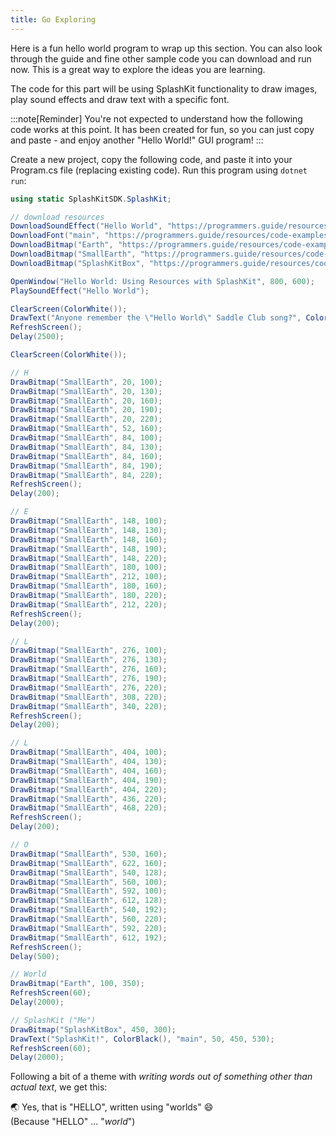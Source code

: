 ```yaml
---
title: Go Exploring
---
```


Here is a fun hello world program to wrap up this section. You can also look through the guide and fine other sample code you can download and run now. This is a great way to explore the ideas you are learning.

The code for this part will be using SplashKit functionality to draw images, play sound effects and draw text with a specific font.

:::note[Reminder]
You're not expected to understand how the following code works at this point. It has been created for fun, so you can just copy and paste - and enjoy another "Hello World!" GUI program!
:::

Create a new project, copy the following code, and paste it into your Program.cs file (replacing existing code). Run this program using `dotnet run`:

```cs
using static SplashKitSDK.SplashKit;

// download resources
DownloadSoundEffect("Hello World", "https://programmers.guide/resources/code-examples/part-0/hello-world-snippet-saddle-club.ogg", 443);
DownloadFont("main", "https://programmers.guide/resources/code-examples/part-0/Roboto-Italic.ttf", 443);
DownloadBitmap("Earth", "https://programmers.guide/resources/code-examples/part-0/earth.png", 443);
DownloadBitmap("SmallEarth", "https://programmers.guide/resources/code-examples/part-0/earth-small.png", 443);
DownloadBitmap("SplashKitBox", "https://programmers.guide/resources/code-examples/part-0/skbox.png", 443);

OpenWindow("Hello World: Using Resources with SplashKit", 800, 600);
PlaySoundEffect("Hello World");

ClearScreen(ColorWhite());
DrawText("Anyone remember the \"Hello World\" Saddle Club song?", ColorBlack(), "main", 30, 40, 200);
RefreshScreen();
Delay(2500);

ClearScreen(ColorWhite());

// H
DrawBitmap("SmallEarth", 20, 100);
DrawBitmap("SmallEarth", 20, 130);
DrawBitmap("SmallEarth", 20, 160);
DrawBitmap("SmallEarth", 20, 190);
DrawBitmap("SmallEarth", 20, 220);
DrawBitmap("SmallEarth", 52, 160);
DrawBitmap("SmallEarth", 84, 100);
DrawBitmap("SmallEarth", 84, 130);
DrawBitmap("SmallEarth", 84, 160);
DrawBitmap("SmallEarth", 84, 190);
DrawBitmap("SmallEarth", 84, 220);
RefreshScreen();
Delay(200);

// E
DrawBitmap("SmallEarth", 148, 100);
DrawBitmap("SmallEarth", 148, 130);
DrawBitmap("SmallEarth", 148, 160);
DrawBitmap("SmallEarth", 148, 190);
DrawBitmap("SmallEarth", 148, 220);
DrawBitmap("SmallEarth", 180, 100);
DrawBitmap("SmallEarth", 212, 100);
DrawBitmap("SmallEarth", 180, 160);
DrawBitmap("SmallEarth", 180, 220);
DrawBitmap("SmallEarth", 212, 220);
RefreshScreen();
Delay(200);

// L
DrawBitmap("SmallEarth", 276, 100);
DrawBitmap("SmallEarth", 276, 130);
DrawBitmap("SmallEarth", 276, 160);
DrawBitmap("SmallEarth", 276, 190);
DrawBitmap("SmallEarth", 276, 220);
DrawBitmap("SmallEarth", 308, 220);
DrawBitmap("SmallEarth", 340, 220);
RefreshScreen();
Delay(200);

// L
DrawBitmap("SmallEarth", 404, 100);
DrawBitmap("SmallEarth", 404, 130);
DrawBitmap("SmallEarth", 404, 160);
DrawBitmap("SmallEarth", 404, 190);
DrawBitmap("SmallEarth", 404, 220);
DrawBitmap("SmallEarth", 436, 220);
DrawBitmap("SmallEarth", 468, 220);
RefreshScreen();
Delay(200);

// O
DrawBitmap("SmallEarth", 530, 160);
DrawBitmap("SmallEarth", 622, 160);
DrawBitmap("SmallEarth", 540, 128);
DrawBitmap("SmallEarth", 560, 100);
DrawBitmap("SmallEarth", 592, 100);
DrawBitmap("SmallEarth", 612, 128);
DrawBitmap("SmallEarth", 540, 192);
DrawBitmap("SmallEarth", 560, 220);
DrawBitmap("SmallEarth", 592, 220);
DrawBitmap("SmallEarth", 612, 192);
RefreshScreen();
Delay(500);

// World
DrawBitmap("Earth", 100, 350);
RefreshScreen(60);
Delay(2000);

// SplashKit ("Me")
DrawBitmap("SplashKitBox", 450, 300);
DrawText("SplashKit!", ColorBlack(), "main", 50, 450, 530);
RefreshScreen(60);
Delay(2000);
```

Following a bit of a theme with *writing words out of something other than actual text*, we get this:

<div class="not-content">
  <YouTube id="LVYH18vDQ-w" params="fs=1&start=1&modestbranding=1&rel=0&autoplay=1"/>
</div>

&#127759; Yes, that is "HELLO", written using "worlds" &#128516;  
(Because "HELLO" ... "*world*")
